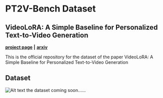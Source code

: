 # PT2V-Bench Dataset
## VideoLoRA: A Simple Baseline for Personalized Text-to-Video Generation

**[project page](https://videolora-pt2v.github.io)** **|** **[arxiv](https://arxiv.org/abs/your-paper-id)**

This is the official repository for the dataset of the paper VideoLoRA: A Simple Baseline for Personalized Text-to-Video Generation

## Dataset
![Alt text](./docs/structured_prompt.tiff)
the dataset coming soon……
